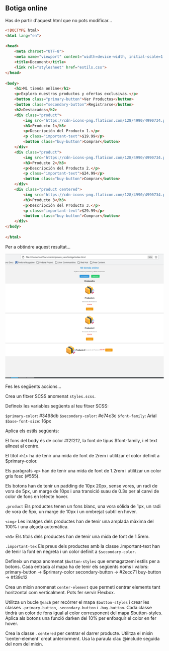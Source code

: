 ## Botiga online

Has de partir d'aquest html que no pots modificar...

```html
<!DOCTYPE html>
<html lang="en">

<head>
    <meta charset="UTF-8">
    <meta name="viewport" content="width=device-width, initial-scale=1.0">
    <title>Document</title>
    <link rel="stylesheet" href="estils.css">
</head>

<body>
    <h1>Mi tienda online</h1>
    <p>Explora nuestros productos y ofertas exclusivas.</p>
    <button class="primary-button">Ver Productos</button>
    <button class="secondary-button">Registrarse</button>
    <h2>Destacados</h2>
    <div class="product">
        <img src="https://cdn-icons-png.flaticon.com/128/4990/4990734.png" alt="Prod 1">
        <h3>Producto 1</h3>
        <p>Descripción del Producto 1.</p>
        <p class="important-text">$19.99</p>
        <button class="buy-button">Comprar</button>
    </div>
    <div class="product">
        <img src="https://cdn-icons-png.flaticon.com/128/4990/4990734.png" alt="Prod 2">
        <h3>Producto 2</h3>
        <p>Descripción del Producto 2.</p>
        <p class="important-text">$24.99</p>
        <button class="buy-button">Comprar</button>
    </div>
    <div class="product centered">
        <img src="https://cdn-icons-png.flaticon.com/128/4990/4990734.png" alt="Prod 3">
        <h3>Producto 3</h3>
        <p>Descripción del Producto 3.</p>
        <p class="important-text">$29.99</p>
        <button class="buy-button">Comprar</button>
    </div>
</body>

</html>
```

Per a obtindre aquest resultat...

![botiga online](./img/botigaonline.png)

Fes les següents accions...

Crea un fitxer SCSS anomenat `styles.scss`.

Defineix les variables següents al teu fitxer SCSS:

`$primary-color`: #3498db
`$secondary-color`: #e74c3c
`$font-family`: Arial
`$base-font-size`: 16px

Aplica els estils següents:

El fons del body és de color #f2f2f2, la font de tipus $font-family, i el text alineat al centre.

El títol `<h1>` ha de tenir una mida de font de 2rem i utilitzar el color definit a $primary-color.
    
Els paràgrafs `<p>` han de tenir una mida de font de 1.2rem i utilitzar un color gris fosc (#555).

Els botons han de tenir un padding de 10px 20px, sense vores, un radi de vora de 5px, un marge de 10px i una transició suau de 0.3s per al canvi de color de fons en lefecte hover.

`.product` Els productes tenen un fons blanc, una vora sòlida de 1px, un radi de vora de 5px, un marge de 10px i un ombrejat subtil en hover.
    
`<img>` Les imatges dels productes han de tenir una amplada màxima del 100% i una alçada automàtica.
    
`<h3>` Els títols dels productes han de tenir una mida de font de 1.5rem.

`.important-tex` Els preus dels productes amb la classe .important-text han de tenir la font en negreta i un color definit a `$secondary-color`.

Defineix un mapa anomenat `$button-styles` que emmagatzemi estils per a botons. Cada entrada al mapa ha de tenir els següents noms i valors:
        primary-button → $primary-color
        secondary-button → #2ecc71
        buy-button → #f39c12

Crea un mixin anomenat `center-element` que permeti centrar elements tant horitzontal com verticalment. Pots fer servir Flexbox.

Utilitza un bucle `@each` per recórrer el mapa `$button-styles` i crear les classes `.primary-button`, .`secondary-button` i `.buy-button`. Cada classe tindrà un color de fons igual al color corresponent del mapa $button-styles. Aplica als botons una funció darken del 10% per enfosquir el color en fer hover.

Crea la classe `.centered` per centrar el darrer producte. Utilitza el mixin 'center-element' creat anteriorment. Usa la paraula clau @include seguida del nom del mixin.